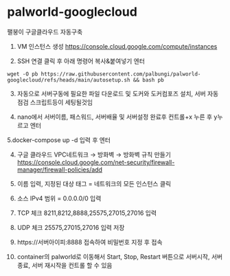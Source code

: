 # palworld-googlecloud
팰붕이 구글클라우드 자동구축

1. VM 인스턴스 생성
https://console.cloud.google.com/compute/instances

3. SSH 연결 클릭 후 아래 명령어 복사&붙여넣기 엔터

```wget -O pb https://raw.githubusercontent.com/palbungi/palworld-googlecloud/refs/heads/main/autosetup.sh && bash pb```

3. 자동으로 서버구동에 필요한 파일 다운로드 및 도커와 도커컴포즈 설치, 서버 자동점검 스크립트등이 세팅될것임

4. nano에서 서버이름, 패스워드, 서버배율 및 서버설정 완료후 컨트롤+x 누른 후 y누르고 엔터

5.docker-compose up -d 입력 후 엔터

4. 구글 클라우드 VPC네트워크 → 방화벽 → 방화벽 규칙 만들기   https://console.cloud.google.com/net-security/firewall-manager/firewall-policies/add

5. 이름 입력, 지정된 대상 태그 = 네트워크의 모든 인스턴스 클릭

6. 소스 IPv4 범위 = 0.0.0.0/0 입력

7. TCP 체크 8211,8212,8888,25575,27015,27016 입력

8. UDP 체크 25575,27015,27016 입력 저장

9. https://서버아이피:8888 접속하여 비밀번호 지정 후 접속

10. container의 palworld로 이동해서 Start, Stop, Restart 버튼으로 서버시작, 서버종료, 서버 재시작을 컨트롤 할 수 있음

